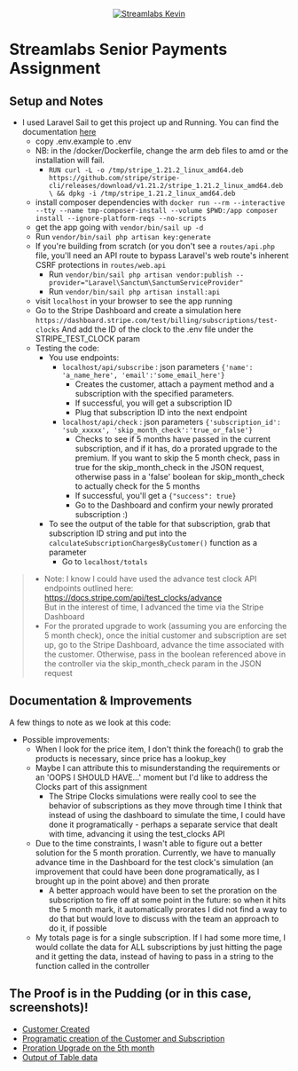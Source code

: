 <p align="center"><a href="https://laravel.com" target="_blank"><img src="https://cdn.streamlabs.com/static/imgs/identity/streamlabs-logo-thumb.png" alt="Streamlabs Kevin"></a></p>

# Streamlabs Senior Payments Assignment
## Setup and Notes
- I used Laravel Sail to get this project up and Running. You can find the documentation [here](https://laravel.com/docs/11.x/sail)
  - copy .env.example to .env
  - NB: in the /docker/Dockerfile, change the arm deb files to amd or the installation will fail.
    - `RUN curl -L -o /tmp/stripe_1.21.2_linux_amd64.deb https://github.com/stripe/stripe-cli/releases/download/v1.21.2/stripe_1.21.2_linux_amd64.deb \
      && dpkg -i /tmp/stripe_1.21.2_linux_amd64.deb`
  - install composer dependencies with `docker run --rm --interactive --tty --name tmp-composer-install --volume $PWD:/app composer install --ignore-platform-reqs --no-scripts`
  - get the app going with `vendor/bin/sail up -d`
  - Run `vendor/bin/sail php artisan key:generate`
  - If you're building from scratch (or you don't see a `routes/api.php` file, you'll need an API route to bypass Laravel's web route's inherent CSRF protections in `routes/web.api`
    - Run `vendor/bin/sail php artisan vendor:publish --provider="Laravel\Sanctum\SanctumServiceProvider"`
    - Run `vendor/bin/sail php artisan install:api`
  - visit `localhost` in your browser to see the app running
  - Go to the Stripe Dashboard and create a simulation here `https://dashboard.stripe.com/test/billing/subscriptions/test-clocks` And add the ID of the clock to the .env file under the STRIPE_TEST_CLOCK param
  - Testing the code:
    - You use endpoints:
      - `localhost/api/subscribe` : json parameters `{'name': 'a_name_here', 'email':'some_email_here'}`
        - Creates the customer, attach a payment method and a subscription with the specified parameters.
        - If successful, you will get a subscription ID
        - Plug that subscription ID into the next endpoint 
      - `localhost/api/check` : json parameters `{'subscription_id': 'sub_xxxxx', 'skip_month_check':'true_or_false'}`
        - Checks to see if 5 months have passed in the current subscription, and if it has, do a prorated upgrade to the premium. If you want to skip the 5 month check, pass in true for the skip_month_check in the JSON request, otherwise pass in a 'false' boolean for skip_month_check to actually check for the 5 months
        - If successful, you'll get a `{"success": true}`
        - Go to the Dashboard and confirm your newly prorated subscription :)
    - To see the output of the table for that subscription, grab that subscription ID string and put into the `calculateSubscriptionChargesByCustomer()` function as a parameter
      - Go to `localhost/totals`


>  * Note: I know I could have used the advance test clock API endpoints outlined here: https://docs.stripe.com/api/test_clocks/advance \
>   But in the interest of time, I advanced the time via the Stripe Dashboard 
>  * For the prorated upgrade to work (assuming you are enforcing the 5 month check), once the initial customer and subscription are set up, go to the Stripe Dashboard, advance the time associated with the customer. Otherwise, pass in the boolean referenced above in the controller via the skip_month_check param in the JSON request

## Documentation & Improvements
A few things to note as we look at this code:
- Possible improvements:
  - When I look for the price item, I don't think the foreach() to grab the products is necessary, since price has a lookup_key
  - Maybe I can attribute this to misunderstanding the requirements or an 'OOPS I SHOULD HAVE...' moment but I'd like to address the Clocks part of this assignment
    - The Stripe Clocks simulations were really cool to see the behavior of subscriptions as they move through time
      I think that instead of using the dashboard to simulate the time, I could have done it programatically - perhaps a separate service that dealt with time, advancing it using the test_clocks API
  - Due to the time constraints, I wasn't able to figure out a better solution for the 5 month proration. Currently, we have to manually advance time in the Dashboard for the test clock's simulation
    (an improvement that could have been done programatically, as I brought up in the point above) and then prorate
    - A better approach would have been to set the proration on the subscription to fire off at some point in the future: so when it hits the 5 month mark, it automatically prorates
      I did not find a way to do that but would love to discuss with the team an approach to do it, if possible
  - My totals page is for a single subscription. If I had some more time, I would collate the data for ALL subscriptions by just hitting the page and it getting the data, instead of having to pass in a string to the function called in the controller
    
## The Proof is in the Pudding (or in this case, screenshots)!
  - [Customer Created](https://i.imgur.com/kb8wuei.png)
  - [Programatic creation of the Customer and Subscription](https://i.imgur.com/RN4AgiU.png)
  - [Proration Upgrade on the 5th month](https://i.imgur.com/KRPfqGg.png)
  - [Output of Table data](https://i.imgur.com/WmX6ypA.png)